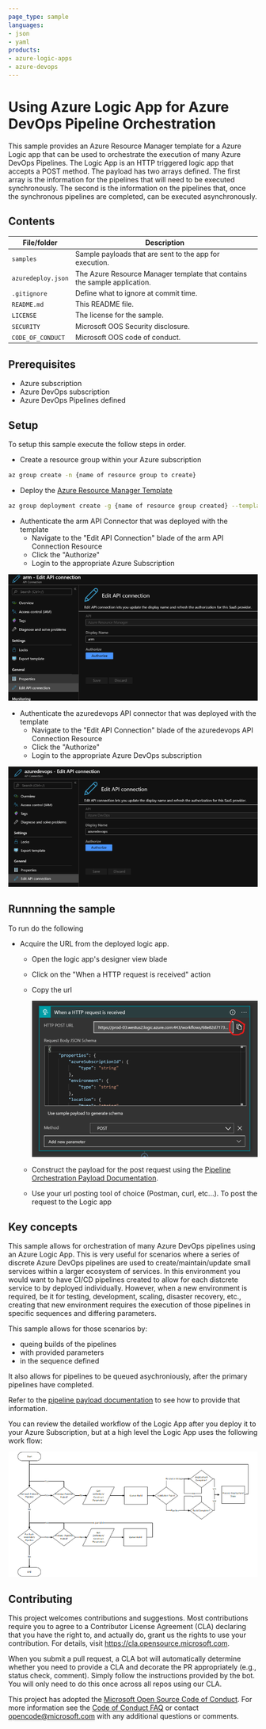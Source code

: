 ```yaml
---
page_type: sample
languages:
- json
- yaml
products:
- azure-logic-apps
- azure-devops
---
```


# Using Azure Logic App for Azure DevOps Pipeline Orchestration

<!-- 
Guidelines on README format: https://review.docs.microsoft.com/help/onboard/admin/samples/concepts/readme-template?branch=master

Guidance on onboarding samples to docs.microsoft.com/samples: https://review.docs.microsoft.com/help/onboard/admin/samples/process/onboarding?branch=master

Taxonomies for products and languages: https://review.docs.microsoft.com/new-hope/information-architecture/metadata/taxonomies?branch=master
-->

This sample provides an Azure Resource Manager template for a Azure Logic app that can be used to orchestrate the execution of many Azure DevOps Pipelines. The Logic App is an HTTP triggered logic app that accepts a POST method. The payload has two arrays defined. The first array is the information for the pipelines that will need to be executed synchronously. The second is the information on the pipelines that, once the synchronous pipelines are completed, can be executed asynchronously.

## Contents

| File/folder       | Description                                             |
|-------------------|---------------------------------------------------------|
| `samples`         | Sample payloads that are sent to the app for execution. |
| `azuredeploy.json`| The Azure Resource Manager template that contains the sample application. |
| `.gitignore`      | Define what to ignore at commit time.                   |
| `README.md`       | This README file.                                       |
| `LICENSE`         | The license for the sample.                             |
| `SECURITY`        | Microsoft OOS Security disclosure.                      |
| `CODE_OF_CONDUCT` | Microsoft OOS code of conduct.                          |

## Prerequisites

* Azure subscription
* Azure DevOps subscription
* Azure DevOps Pipelines defined

## Setup

To setup this sample execute the follow steps in order.

* Create a resource group within your Azure subscription

``` bash
az group create -n {name of resource group to create}
```

* Deploy the [Azure Resource Manager Template](./azuredeploy.json)

``` bash
az group deployment create -g {name of resource group created} --template-file azuredeploy.json
```

* Authenticate the arm API Connector that was deployed with the template
  * Navigate to the "Edit API Connection" blade of the arm API Connection Resource
  * Click the "Authorize"
  * Login to the appropriate Azure Subscription

![Screen shot of Azure Resource Manager Edit API Connection screen](./resources/arm-edit-api.png)

* Authenticate the azuredevops API connector that was deployed with the template
  * Navigate to the "Edit API Connection" blade of the azuredevops API Connection Resource
  * Click the "Authorize"
  * Login to the appropriate Azure DevOps subscription

![Screen shot of Azure DevOps Edit API Connection screen](./resources/devops-edit-api.png)

## Runnning the sample

To run do the following

* Acquire the URL from the deployed logic app.
  * Open the logic app's designer view blade
  * Click on the "When a HTTP request is received" action
  * Copy the url

    ![Screen shot of Logic App Designer View](./resources/get-url-from-app.png)

  * Construct the payload for the post request using the [Pipeline Orchestration Payload Documentation](./PIPELINE_PAYLOAD.md).
  * Use your url posting tool of choice (Postman, curl, etc...). To post the request to the Logic app

## Key concepts

This sample allows for orchestration of many Azure DevOps pipelines using an Azure Logic App. This is very useful for scenarios where a series of discrete Azure DevOps pipelines are used to create/maintain/update small services within a larger ecosystem of services. In this environment you would want to have CI/CD pipelines created to allow for each distcrete service to by deployed individually. However, when a new environment is required, be it for testing, development, scaling, disaster recovery, etc., creating that new environment requires the execution of those pipelines in specific sequences and differing parameters.

This sample allows for those scenarios by:

* queing builds of the pipelines
* with provided parameters
* in the sequence defined

It also allows for pipelines to be queued asychroniously, after the primary pipelines have completed.

Refer to the [pipeline payload documentation](./PIPELINE_PAYLOD.md) to see how to provide that information.

You can review the detailed workflow of the Logic App after you deploy it to your Azure Subscription, but at a high level the Logic App uses the following work flow:

![High Level workflow of logic app](./resources/workflow.png)

<!--
TODO: insert video demoing this execution here
-->

## Contributing

This project welcomes contributions and suggestions.  Most contributions require you to agree to a
Contributor License Agreement (CLA) declaring that you have the right to, and actually do, grant us
the rights to use your contribution. For details, visit https://cla.opensource.microsoft.com.

When you submit a pull request, a CLA bot will automatically determine whether you need to provide
a CLA and decorate the PR appropriately (e.g., status check, comment). Simply follow the instructions
provided by the bot. You will only need to do this once across all repos using our CLA.

This project has adopted the [Microsoft Open Source Code of Conduct](https://opensource.microsoft.com/codeofconduct/).
For more information see the [Code of Conduct FAQ](https://opensource.microsoft.com/codeofconduct/faq/) or
contact [opencode@microsoft.com](mailto:opencode@microsoft.com) with any additional questions or comments.
